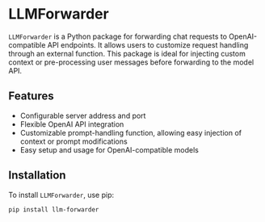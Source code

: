 # LLMForwarder

`LLMForwarder` is a Python package for forwarding chat requests to OpenAI-compatible API endpoints. It allows users to customize request handling through an external function. This package is ideal for injecting custom context or pre-processing user messages before forwarding to the model API.

## Features

- Configurable server address and port
- Flexible OpenAI API integration
- Customizable prompt-handling function, allowing easy injection of context or prompt modifications
- Easy setup and usage for OpenAI-compatible models

## Installation

To install `LLMForwarder`, use pip:

```bash
pip install llm-forwarder

